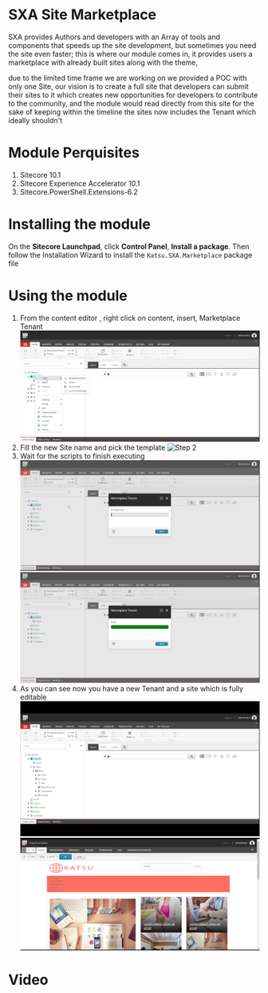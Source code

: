 
# SXA Site Marketplace



SXA provides Authors and developers with an Array of tools and components that speeds up the site development, but sometimes you need the site even faster; this is where our module comes in, it provides users a marketplace with already built sites along with the theme,

due to the limited time frame we are working on we provided a POC with only one Site, our vision is to create a full site that developers can submit their sites to it which creates new opportunities for developers to contribute to the community, and the module would read directly from this site 
for the sake of keeping within the timeline the sites now includes the Tenant which ideally shouldn't  

# Module Perquisites   
1. Sitecore 10.1
2. Sitecore Experience Accelerator 10.1
3. Sitecore.PowerShell.Extensions-6.2

# Installing the module 
On the **Sitecore Launchpad**, click **Control Panel**, **Install a package**. Then follow the Installation Wizard to install the `Katsu.SXA.Marketplace` package file

# Using the module
1. From the content editor , right click on content, insert, Marketplace Tenant
![Step 1](docs/images/1.png?raw=true "Step 1")
2. Fill the new Site name and pick the template
![Step 2](docs/images/2png?raw=true "Step 2")
3. Wait for the scripts to finish executing 
![Step 3](docs/images/3.png?raw=true "Step 3")
![Step 4](docs/images/4.png?raw=true "Step 4")
4. As you can see now you have a new Tenant and a site which is fully editable 
![Step 5](docs/images/5.png?raw=true "Step 5")
![Step 6](docs/images/6.png?raw=true "Step 6")

# Video
